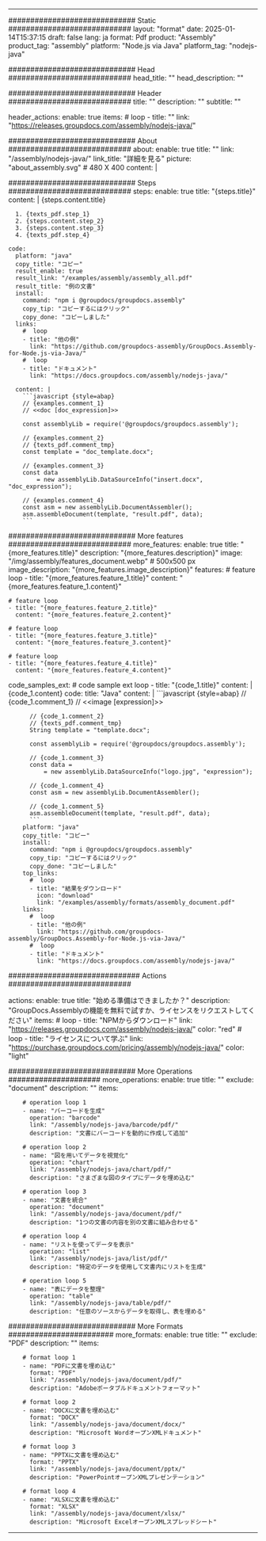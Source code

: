 



---
############################# Static ############################
layout: "format"
date:  2025-01-14T15:37:15
draft: false
lang: ja
format: Pdf
product: "Assembly"
product_tag: "assembly"
platform: "Node.js via Java"
platform_tag: "nodejs-java"

############################# Head ############################
head_title: ""
head_description: ""

############################# Header ############################
title: "" 
description: ""
subtitle: "" 

header_actions:
  enable: true
  items:
    #  loop
    - title: ""
      link: "https://releases.groupdocs.com/assembly/nodejs-java/"
      
############################# About ############################
about:
    enable: true
    title: ""
    link: "/assembly/nodejs-java/"
    link_title: "詳細を見る"
    picture: "about_assembly.svg" # 480 X 400
    content: |
       

############################# Steps ############################
steps:
    enable: true
    title: "{steps.title}"
    content: |
      {steps.content.title}
      
      1. {texts_pdf.step_1}
      2. {steps.content.step_2}
      3. {steps.content.step_3}
      4. {texts_pdf.step_4}
   
    code:
      platform: "java"
      copy_title: "コピー"
      result_enable: true
      result_link: "/examples/assembly/assembly_all.pdf"
      result_title: "例の文書"
      install:
        command: "npm i @groupdocs/groupdocs.assembly"
        copy_tip: "コピーするにはクリック"
        copy_done: "コピーしました"
      links:
        #  loop
        - title: "他の例"
          link: "https://github.com/groupdocs-assembly/GroupDocs.Assembly-for-Node.js-via-Java/"
        #  loop
        - title: "ドキュメント"
          link: "https://docs.groupdocs.com/assembly/nodejs-java/"
          
      content: |
        ```javascript {style=abap}
        // {examples.comment_1}
        // <<doc [doc_expression]>>
    
        const assemblyLib = require('@groupdocs/groupdocs.assembly');

        // {examples.comment_2}
        // {texts_pdf.comment_tmp}
        const template = "doc_template.docx";

        // {examples.comment_3}
        const data 
            = new assemblyLib.DataSourceInfo("insert.docx", "doc_expression");

        // {examples.comment_4}
        const asm = new assemblyLib.DocumentAssembler();
        asm.assembleDocument(template, "result.pdf", data);
        ```           

############################# More features ############################
more_features:
  enable: true
  title: "{more_features.title}"
  description: "{more_features.description}"
  image: "/img/assembly/features_document.webp" # 500x500 px
  image_description: "{more_features.image_description}"
  features:
    # feature loop
    - title: "{more_features.feature_1.title}"
      content: "{more_features.feature_1.content}"

    # feature loop
    - title: "{more_features.feature_2.title}"
      content: "{more_features.feature_2.content}"

    # feature loop
    - title: "{more_features.feature_3.title}"
      content: "{more_features.feature_3.content}"

    # feature loop
    - title: "{more_features.feature_4.title}"
      content: "{more_features.feature_4.content}"
      
  code_samples_ext:
    # code sample ext loop
    - title: "{code_1.title}"
      content: |
        {code_1.content}
      code:
        title: "Java"
        content: |
          ```javascript {style=abap}
          // {code_1.comment_1}
          // <<image [expression]>>

          // {code_1.comment_2}
          // {texts_pdf.comment_tmp}
          String template = "template.docx";
          
          const assemblyLib = require('@groupdocs/groupdocs.assembly');

          // {code_1.comment_3}
          const data =
              = new assemblyLib.DataSourceInfo("logo.jpg", "expression");

          // {code_1.comment_4}
          const asm = new assemblyLib.DocumentAssembler();

          // {code_1.comment_5}
          asm.assembleDocument(template, "result.pdf", data);
          ```
        platform: "java"
        copy_title: "コピー"
        install:
          command: "npm i @groupdocs/groupdocs.assembly"
          copy_tip: "コピーするにはクリック"
          copy_done: "コピーしました"
        top_links:
          #  loop
          - title: "結果をダウンロード"
            icon: "download"
            link: "/examples/assembly/formats/assembly_document.pdf"
        links:
          #  loop
          - title: "他の例"
            link: "https://github.com/groupdocs-assembly/GroupDocs.Assembly-for-Node.js-via-Java/"
          #  loop
          - title: "ドキュメント"
            link: "https://docs.groupdocs.com/assembly/nodejs-java/"
            

            


############################## Actions ############################

actions:
  enable: true
  title: "始める準備はできましたか？"
  description: "GroupDocs.Assemblyの機能を無料で試すか、ライセンスをリクエストしてください"
  items:
    #  loop
    - title: "NPMからダウンロード"
      link: "https://releases.groupdocs.com/assembly/nodejs-java/"
      color: "red"
        #  loop
    - title: "ライセンスについて学ぶ"
      link: "https://purchase.groupdocs.com/pricing/assembly/nodejs-java/"
      color: "light"


############################# More Operations #####################
more_operations:
    enable: true
    title: ""
    exclude: "document"
    description: ""
    items: 
          
        # operation loop 1
        - name: "バーコードを生成"
          operation: "barcode"
          link: "/assembly/nodejs-java/barcode/pdf/"
          description: "文書にバーコードを動的に作成して追加"

        # operation loop 2
        - name: "図を用いてデータを視覚化"
          operation: "chart"
          link: "/assembly/nodejs-java/chart/pdf/"
          description: "さまざまな図のタイプにデータを埋め込む"

        # operation loop 3
        - name: "文書を統合"
          operation: "document"
          link: "/assembly/nodejs-java/document/pdf/"
          description: "1つの文書の内容を別の文書に組み合わせる"

        # operation loop 4
        - name: "リストを使ってデータを表示"
          operation: "list"
          link: "/assembly/nodejs-java/list/pdf/"
          description: "特定のデータを使用して文書内にリストを生成"

        # operation loop 5
        - name: "表にデータを整理"
          operation: "table"
          link: "/assembly/nodejs-java/table/pdf/"
          description: "任意のソースからデータを取得し、表を埋める"
         
          
############################# More Formats ########################
more_formats:
    enable: true
    title: ""
    exclude: "PDF"
    description: ""
    items: 
          
        # format loop 1
        - name: "PDFに文書を埋め込む"
          format: "PDF"
          link: "/assembly/nodejs-java/document/pdf/"
          description: "Adobeポータブルドキュメントフォーマット"
          
        # format loop 2
        - name: "DOCXに文書を埋め込む"
          format: "DOCX"
          link: "/assembly/nodejs-java/document/docx/"
          description: "Microsoft WordオープンXMLドキュメント"
          
        # format loop 3
        - name: "PPTXに文書を埋め込む"
          format: "PPTX"
          link: "/assembly/nodejs-java/document/pptx/"
          description: "PowerPointオープンXMLプレゼンテーション"
          
        # format loop 4
        - name: "XLSXに文書を埋め込む"
          format: "XLSX"
          link: "/assembly/nodejs-java/document/xlsx/"
          description: "Microsoft ExcelオープンXMLスプレッドシート"


          

---